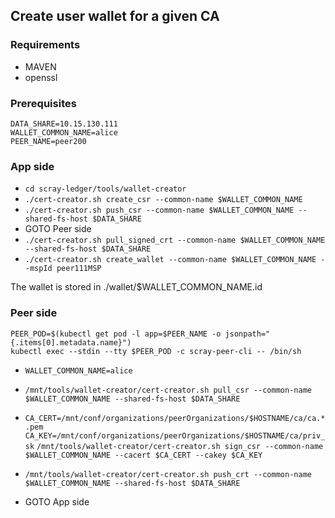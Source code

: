 ## Create user wallet for a given CA

### Requirements
  * MAVEN
  * openssl


### Prerequisites

``DATA_SHARE=10.15.130.111 ``  
``WALLET_COMMON_NAME=alice``  
``PEER_NAME=peer200``  

### App side

* ``cd scray-ledger/tools/wallet-creator``
* ``./cert-creator.sh create_csr --common-name $WALLET_COMMON_NAME``
* ``./cert-creator.sh push_csr --common-name $WALLET_COMMON_NAME --shared-fs-host $DATA_SHARE``
* GOTO Peer side
* ``./cert-creator.sh pull_signed_crt --common-name $WALLET_COMMON_NAME --shared-fs-host $DATA_SHARE``
* ``./cert-creator.sh create_wallet --common-name $WALLET_COMMON_NAME --mspId peer111MSP``

The wallet is stored in ./wallet/$WALLET_COMMON_NAME.id

### Peer side
```
PEER_POD=$(kubectl get pod -l app=$PEER_NAME -o jsonpath="{.items[0].metadata.name}")
kubectl exec --stdin --tty $PEER_POD -c scray-peer-cli -- /bin/sh
```

* ``WALLET_COMMON_NAME=alice``
* ``/mnt/tools/wallet-creator/cert-creator.sh pull_csr --common-name $WALLET_COMMON_NAME --shared-fs-host $DATA_SHARE``

* ``CA_CERT=/mnt/conf/organizations/peerOrganizations/$HOSTNAME/ca/ca.*.pem``
  ``CA_KEY=/mnt/conf/organizations/peerOrganizations/$HOSTNAME/ca/priv_sk``
  ``/mnt/tools/wallet-creator/cert-creator.sh sign_csr --common-name $WALLET_COMMON_NAME --cacert $CA_CERT --cakey $CA_KEY``

* ``/mnt/tools/wallet-creator/cert-creator.sh push_crt --common-name $WALLET_COMMON_NAME --shared-fs-host $DATA_SHARE``
* GOTO App side
